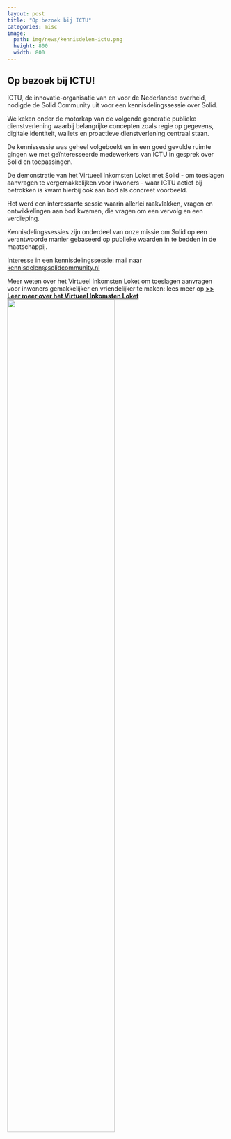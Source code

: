 ```yaml
---
layout: post
title: "Op bezoek bij ICTU"
categories: misc
image:
  path: img/news/kennisdelen-ictu.png
  height: 800
  width: 800
---
```


## Op bezoek bij ICTU!
ICTU, de innovatie-organisatie van en voor de Nederlandse overheid, nodigde de Solid Community uit voor een kennisdelingssessie over Solid.

We keken onder de motorkap van de volgende generatie publieke dienstverlening waarbij belangrijke concepten zoals regie op gegevens, digitale identiteit, wallets en proactieve dienstverlening centraal staan.

De kennissessie was geheel volgeboekt en in een goed gevulde ruimte gingen we met geïnteresseerde medewerkers van ICTU in gesprek over Solid en toepassingen.

De demonstratie van het Virtueel Inkomsten Loket met Solid - om toeslagen aanvragen te vergemakkelijken voor inwoners - waar ICTU actief bij betrokken is kwam hierbij ook aan bod als concreet voorbeeld.

Het werd een interessante sessie waarin allerlei raakvlakken, vragen en ontwikkelingen aan bod kwamen, die vragen om een vervolg en een verdieping.

Kennisdelingssessies zijn onderdeel van onze missie om Solid op een verantwoorde manier gebaseerd op publieke waarden in te bedden in de maatschappij.

Interesse in een kennisdelingssessie: mail naar kennisdelen@solidcommunity.nl

Meer weten over het Virtueel Inkomsten Loket om toeslagen aanvragen voor inwoners gemakkelijker en vriendelijker te maken: lees meer op [**>> Leer meer over het Virtueel Inkomsten Loket**](vil.html)
<img src="https://www.solidcommunity.nl/img/news/kennisdelen-ictu.png" style="width:70%;">


